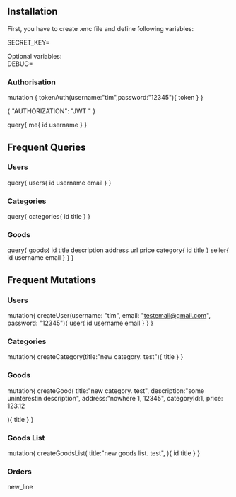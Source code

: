 ## Installation

First, you have to create .enc file and define following variables:

SECRET_KEY=

Optional variables:
<br>DEBUG=

### Authorisation

mutation { tokenAuth(username:"tim",password:"12345"){ token } }

{
  "AUTHORIZATION": "JWT <token>"
}

query{
  me{
    id
    username
  }
}


## Frequent Queries

### Users
query{
users{
      id
    	username
  		email
    }
  }

### Categories
query{
categories{
      id
    	title
  }
}

### Goods

query{
goods{
      id
    	title
  description
  address
  url
  price
  category{
    id
    title
  }
  seller{
    id
    username
    email
  }
  }
}

## Frequent Mutations

### Users
mutation{
  createUser(username: "tim", email: "testemail@gmail.com", password: "12345"){
    user{
      id
    	username
  		email
    }
  }
}

### Categories
mutation{
  createCategory(title:"new category. test"){
		title
  }
}

### Goods
mutation{
  createGood(
    title:"new category. test",
    description:"some uninterestin description",
    address:"nowhere 1, 12345",
    categoryId:1,
    price: 123.12
    
  ){
		title
  }
}

### Goods List

mutation{
  createGoodsList(
    title:"new goods list. test",
  ){
    id
		title
  }
}

### Orders
new_line